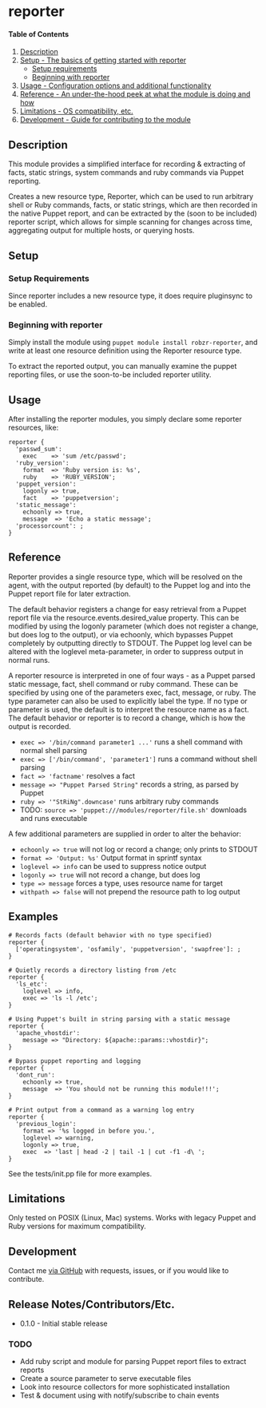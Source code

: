 # reporter

#### Table of Contents

1. [Description](#description)
1. [Setup - The basics of getting started with reporter](#setup)
    * [Setup requirements](#setup-requirements)
    * [Beginning with reporter](#beginning-with-reporter)
1. [Usage - Configuration options and additional functionality](#usage)
1. [Reference - An under-the-hood peek at what the module is doing and how](#reference)
1. [Limitations - OS compatibility, etc.](#limitations)
1. [Development - Guide for contributing to the module](#development)

## Description

This module provides a simplified interface for recording & extracting of facts,
static strings, system commands and ruby commands via Puppet reporting.

Creates a new resource type, Reporter, which can be used to run arbitrary
shell or Ruby commands, facts, or static strings, which are then recorded in
the native Puppet report, and can be extracted by the (soon to be included)
reporter script, which allows for simple scanning for changes across time,
aggregating output for multiple hosts, or querying hosts.

## Setup

### Setup Requirements

Since reporter includes a new resource type, it does require pluginsync to be
enabled.

### Beginning with reporter

Simply install the module using `puppet module install robzr-reporter`, and
write at least one resource definition using the Reporter resource type.

To extract the reported output, you can manually examine the puppet reporting
files, or use the soon-to-be included reporter utility.

## Usage

After installing the reporter modules, you simply declare some reporter
resources, like:
```
reporter {
  'passwd_sum':
    exec    => 'sum /etc/passwd';
  'ruby_version':
    format  => 'Ruby version is: %s',
    ruby    => 'RUBY_VERSION';
  'puppet_version':
    logonly => true,
    fact    => 'puppetversion';
  'static_message':
    echoonly => true,
    message  => 'Echo a static message';
  'processorcount': ;
}
```

## Reference

Reporter provides a single resource type, which will be resolved on the agent,
with the output reported (by default) to the Puppet log and into the Puppet
report file for later extraction.

The default behavior registers a change for easy retrieval from a Puppet report
file via the resource.events.desired_value property.  This can be modified
by using the logonly parameter (which does not register a change, but does
log to the output), or via echoonly, which bypasses Puppet completely by
outputting directly to STDOUT.  The Puppet log level can be altered with the
loglevel meta-parameter, in order to suppress output in normal runs.

A reporter resource is interpreted in one of four ways - as a Puppet parsed static
message, fact, shell command or ruby command.  These can be specified by using
one of the parameters exec, fact, message, or ruby.  The type parameter can
also be used to explicitly label the type.  If no type or parameter is
used, the default is to interpret the resource name as a fact.  The default
behavior or reporter is to record a change, which is how the output is recorded.

- ```exec => '/bin/command parameter1 ...'``` runs a shell command with normal shell parsing
- ```exec => ['/bin/command', 'parameter1']``` runs a command without shell parsing
- ```fact => 'factname'``` resolves a fact
- ```message => "Puppet Parsed String"``` records a string, as parsed by Puppet
- ```ruby => '"StRiNg".downcase'``` runs arbitrary ruby commands
- TODO: ```source => 'puppet:///modules/reporter/file.sh'``` downloads and runs executable

A few additional parameters are supplied in order to alter the behavior:

- ```echoonly => true``` will not log or record a change; only prints to STDOUT
- ```format => 'Output: %s'``` Output format in sprintf syntax
- ```loglevel => info``` can be used to suppress notice output
- ```logonly => true``` will not record a change, but does log
- ```type => message``` forces a type, uses resource name for target
- ```withpath => false``` will not prepend the resource path to log output

## Examples
```
# Records facts (default behavior with no type specified)
reporter {
  ['operatingsystem', 'osfamily', 'puppetversion', 'swapfree']: ;
}

# Quietly records a directory listing from /etc
reporter {
  'ls_etc':
    loglevel => info,
    exec => 'ls -l /etc';
}

# Using Puppet's built in string parsing with a static message
reporter {
  'apache_vhostdir':
    message => "Directory: ${apache::params::vhostdir}";
}

# Bypass puppet reporting and logging
reporter {
  'dont_run':
    echoonly => true,
    message  => 'You should not be running this module!!!';
}

# Print output from a command as a warning log entry
reporter {
  'previous_login':
    format => '%s logged in before you.',
    loglevel => warning,
    logonly => true,
    exec  => 'last | head -2 | tail -1 | cut -f1 -d\ ';
}
```
See the tests/init.pp file for more examples.

## Limitations

Only tested on POSIX (Linux, Mac) systems.  Works with legacy Puppet and Ruby versions
for maximum compatibility.

## Development

Contact me [via GitHub](https://github.com/robzr/reporter/issues) with requests, issues, or if you would like to contribute.

## Release Notes/Contributors/Etc.

- 0.1.0 - Initial stable release

### TODO

- Add ruby script and module for parsing Puppet report files to extract reports
- Create a source parameter to serve executable files
- Look into resource collectors for more sophisticated installation
- Test & document using with notify/subscribe to chain events
